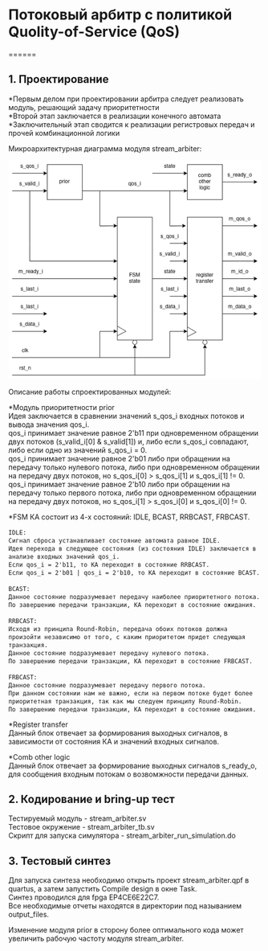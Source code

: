 # Потоковый арбитр с политикой Quolity-of-Service (QoS)
======
## 1. Проектирование

  *Первым делом при проектировании арбитра следует реализовать модуль, решающий задачу приоритетности  
  *Второй этап заключается в реализации конечного автомата  
  *Заключительный этап сводится к реализации регистровых передач и прочей комбинационной логики  

  Микроархитектурная диаграмма модуля stream_arbiter:

  ![Микроархитектурная диаграмма stream_arbiter](https://github.com/Nealan22/task/blob/master/stream_arbiter.drawio.png "Микроархитектурная диаграмма stream_arbiter")

  Описание работы спроектированных модулей:

  *Модуль приоритетности prior  
    Идея заключается в сравнении значений s_qos_i входных потоков и вывода значения qos_i.  
    qos_i принимает значение равное 2'b11 при одновременном обращении двух потоков (s_valid_i[0] & s_valid[1]) и, либо если s_qos_i совпадают, либо если одно из значений s_qos_i = 0.  
    qos_i принимает значение равное 2'b01 либо при обращении на передачу только нулевого потока, либо при одновременном обращении на передачу двух потоков, но s_qos_i[0] > s_qos_i[1] и s_qos_i[1] != 0.  
    qos_i принимает значение равное 2'b10 либо при обращении на передачу только первого потока, либо при одновременном обращении на передачу двух потоков, но s_qos_i[1] > s_qos_i[0] и s_qos_i[0] != 0.  

  *FSM
    КА состоит из 4-х состояний: IDLE, BCAST, RRBCAST, FRBCAST.

    IDLE:
    Сигнал сброса устанавливает состояние автомата равное IDLE.
    Идея перехода в следующее состояния (из состояния IDLE) заключается в анализе входных значений qos_i.
    Если qos_i = 2'b11, то КА переходит в состояние RRBCAST.
    Если qos_i = 2'b01 | qos_i = 2'b10, то КА переходит в состояние BCAST.

    BCAST:
    Данное состояние подразумевает передачу наиболее приоритетного потока.
    По завершению передачи транзакции, КА переходит в состояние ожидания.

    RRBCAST:
    Исходя из принципа Round-Robin, передача обоих потоков должна произойти независимо от того, с каким приоритетом придет следующая транзакция.
    Данное состояние подразумевает передачу нулевого потока.
    По завершению передачи транзакции, КА переходит в состояние FRBCAST.

    FRBCAST:
    Данное состояние подразумевает передачу первого потока.
    При данном состоянии нам не важно, если на первом потоке будет более приоритетная транзакция, так как мы следуем принципу Round-Robin. 
    По завершению передачи транзакции, КА переходит в состояние ожидания.

  *Register transfer  
    Данный блок отвечает за формирования выходных сигналов, в зависимости от состояния КА и значений входных сигналов.

  *Comb other logic  
    Данный блок отвечает за формирование выходных сигналов s_ready_o, для сообщения входным потокам о возвомжности передачи данных.

## 2. Кодирование и bring-up тест 

  Тестируемый модуль            - stream_arbiter.sv  
  Тестовое окружение            - stream_arbiter_tb.sv  
  Скрипт для запуска симулятора - stream_arbiter_run_simulation.do  

## 3. Тестовый синтез 

  Для запуска синтеза необходимо открыть проект stream_arbiter.qpf в quartus, а затем запустить Compile design в окне Task.  
  Синтез проводился для fpga EP4CE6E22C7.  
  Все необходимые отчеты находятся в директории под называнием output_files.  

  Изменение модуля prior в сторону более оптимального кода может увеличить рабочую частоту модуля stream_arbiter.
